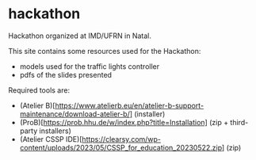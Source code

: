 # hackathon
Hackathon organized at IMD/UFRN in Natal.

This site contains some resources used for the Hackathon:
- models used for the traffic lights controller
- pdfs of the slides presented

Required tools are:
- (Atelier B)[https://www.atelierb.eu/en/atelier-b-support-maintenance/download-atelier-b/]  (installer)
- (ProB)[https://prob.hhu.de/w/index.php?title=Installation] (zip + third-party installers)
- (Atelier CSSP IDE)[https://clearsy.com/wp-content/uploads/2023/05/CSSP_for_education_20230522.zip] (zip)
